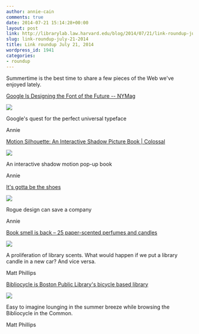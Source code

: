 ```yaml
---
author: annie-cain
comments: true
date: 2014-07-21 15:14:28+00:00
layout: post
link: http://librarylab.law.harvard.edu/blog/2014/07/21/link-roundup-july-21-2014/
slug: link-roundup-july-21-2014
title: Link roundup July 21, 2014
wordpress_id: 1941
categories:
- roundup
---
```


Summertime is the best time to share a few pieces of the Web we've enjoyed lately.

[Google Is Designing the Font of the Future -- NYMag](http://nymag.com/daily/intelligencer/2014/07/google-is-designing-the-font-of-the-future.html)

[![](http://librarylab.law.harvard.edu/roundup/web/images/thumb-jTieUhKm.png)](http://nymag.com/daily/intelligencer/2014/07/google-is-designing-the-font-of-the-future.html)

Google's quest for the perfect universal typeface

Annie

[Motion Silhouette: An Interactive Shadow Picture Book | Colossal](http://www.thisiscolossal.com/2014/07/motion-silhouette-an-interactive-shadow-picture-book/)

[![](http://librarylab.law.harvard.edu/roundup/web/images/53c976c19df6b.png)](http://www.thisiscolossal.com/2014/07/motion-silhouette-an-interactive-shadow-picture-book/)

An interactive shadow motion pop-up book

Annie

[It's gotta be the shoes](http://mentalfloss.com/article/57721/101-masterpieces-air-jordan-iii)

[![](http://librarylab.law.harvard.edu/roundup/web/images/qBtCohZV.png)](http://mentalfloss.com/article/57721/101-masterpieces-air-jordan-iii)

Rogue design can save a company

Annie

[Book smell is back – 25 paper-scented perfumes and candles](http://ebookfriendly.com/book-smell-perfumes-candles/)

[![](http://librarylab.law.harvard.edu/roundup/web/images/KpJTrgrg.png)](http://ebookfriendly.com/book-smell-perfumes-candles/)

A proliferation of library scents. What would happen if we put a library candle in a new car? And vice versa.

Matt Phillips

[Bibliocycle is Boston Public Library's bicycle based library](http://www.bpl.org/press/2014/07/08/mayor-walsh-launches-innovative-mobile-reading-initiatives-across-boston/)

[![](http://librarylab.law.harvard.edu/roundup/web/images/WVreGypf.png)](http://www.bpl.org/press/2014/07/08/mayor-walsh-launches-innovative-mobile-reading-initiatives-across-boston/)

Easy to imagine lounging in the summer breeze while browsing the Bibliocycle in the Common.

Matt Phillips
